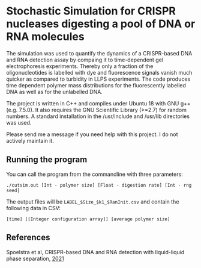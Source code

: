 # Stochastic Simulation for CRISPR nucleases digesting a pool of DNA or RNA molecules
The simulation was used to quantify the dynamics of a CRISPR-based DNA and RNA detection assay by compaing it to time-dependent gel electrophoresis experiments. Thereby only a fraction of the oligonucleotides is labelled with dye and fluorescence signals vanish much quicker as compared to turbidity in LLPS experiments. The code produces time dependent polymer mass distributions for the fluorescently labelled DNA as well as for the unlabelled DNA.


The project is written in C++ and compiles under Ubuntu 18 with GNU g++ (e.g. 7.5.0). It also requires the GNU Scientific Library (>=2.7) for random numbers. A standard installation in the /usr/include and /usr/lib directories was used.

Please send me a message if you need help with this project. I do not actively maintain it.

## Running the program
You can call the program from the commandline with three parameters:

    ./cutsim.out [Int - polymer size] [Float - digestion rate] [Int - rng seed]

The output files will be `LABEL_$Size_$k1_$RanInit.csv` and contain the following data in CSV:

    [time] [[Integer configuration array]] [average polymer size]


## References
Spoelstra et al, CRISPR-based DNA and RNA detection with liquid-liquid phase separation, [2021](https://doi.org/10.1016/j.bpj.2021.02.013)

